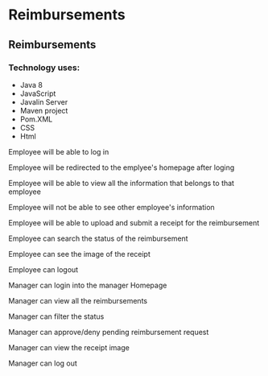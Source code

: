 # Reimbursements
## Reimbursements
### Technology uses:
- Java 8
- JavaScript
- Javalin Server
- Maven project
- Pom.XML
- CSS
- Html

Employee will be able to log in

Employee will be redirected to the emplyee's homepage after loging

Employee will be able to view all the information that belongs to that employee

Employee will not be able to see other employee's information

Employee will be able to upload and submit a receipt for the reimbursement

Employee can search the status of the reimbursement

Employee can see the image of the receipt

Employee can logout

Manager can login into the manager Homepage

Manager can view all the reimbursements

Manager can filter the status

Manager can approve/deny pending reimbursement request

Manager can view the receipt image

Manager can log out


